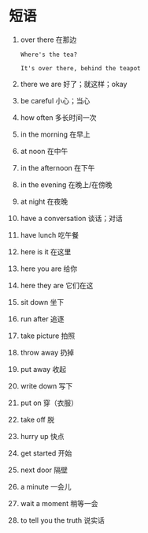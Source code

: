 # 短语

1. over there 在那边

   ```
   Where's the tea?

   It's over there, behind the teapot
   ```

2. there we are 好了；就这样；okay

3. be careful 小心；当心

4. how often 多长时间一次

5. in the morning 在早上

6. at noon 在中午

7. in the afternoon 在下午

8. in the evening 在晚上/在傍晚

9. at night 在夜晚

10. have a conversation 谈话；对话

11. have lunch 吃午餐

12. here is it 在这里

13. here you are 给你

14. here they are 它们在这

15. sit down 坐下

16. run after 追逐

17. take picture 拍照

18. throw away 扔掉

19. put away 收起

20. write down 写下

21. put on 穿（衣服）

22. take off 脱

23. hurry up 快点

24. get started 开始

25. next door 隔壁

26. a minute 一会儿

27. wait a moment 稍等一会

28. to tell you the truth 说实话
